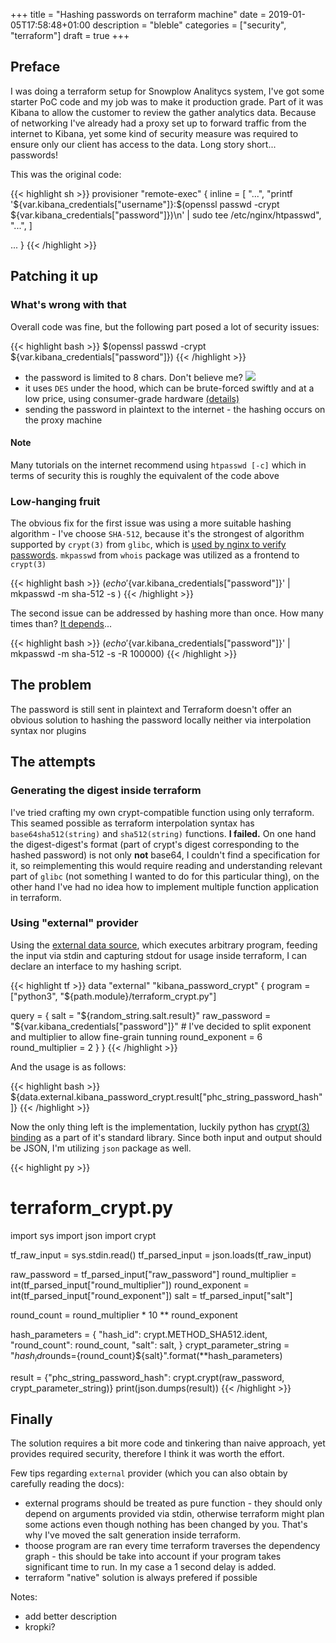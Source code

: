 +++
title = "Hashing passwords on terraform machine"
date = 2019-01-05T17:58:48+01:00
description = "bleble"
categories = ["security", "terraform"]
draft = true
+++

## Preface

I was doing a terraform setup for Snowplow Analitycs system, I've got some starter PoC code and my job was to make it production grade. Part of it was Kibana to allow the customer to review the gather analytics data. Because of networking I've already had a proxy set up to forward traffic from the internet to Kibana, yet some kind of security measure was required to ensure only our client has access to the data. Long story short... passwords!

This was the original code:

{{< highlight sh >}}
  provisioner "remote-exec" {
    inline = [
      "...",
      "printf '${var.kibana_credentials["username"]}:$(openssl passwd -crypt ${var.kibana_credentials["password"]})\n' | sudo tee /etc/nginx/htpasswd",
      "...",
    ]

  ...
}
{{< /highlight >}}

## Patching it up

### What's wrong with that

Overall code was fine, but the following part posed a lot of security issues:

{{< highlight bash >}}
$(openssl passwd -crypt ${var.kibana_credentials["password"]})
{{< /highlight >}}

- the password is limited to 8 chars. Don't believe me? ![](/ble.png)
- it uses `DES` under the hood, which can be brute-forced swiftly and at a low price, using consumer-grade hardware [(details)](https://en.wikipedia.org/wiki/Data_Encryption_Standard#Chronology)
- sending the password in plaintext to the internet - the hashing occurs on the proxy machine

#### Note

Many tutorials on the internet recommend using `htpasswd [-c]` which in terms of security this is roughly the equivalent of the code above

### Low-hanging fruit

The obvious fix for the first issue was using a more suitable hashing algorithm - I've choose `SHA-512`, because it's the strongest of algorithm supported by `crypt(3)` from `glibc`, which is [used by nginx to verify passwords](http://nginx.org/en/docs/http/ngx_http_auth_basic_module.html). `mkpasswd` from `whois` package was utilized as a frontend to `crypt(3)`

{{< highlight bash >}}
$(echo '${var.kibana_credentials["password"]}' | mkpasswd -m sha-512 -s )
{{< /highlight >}}

The second issue can be addressed by hashing more than once. How many times than? [It depends](https://security.stackexchange.com/questions/3959/recommended-of-iterations-when-using-pkbdf2-sha256/3993#3993)...

{{< highlight bash >}}
$(echo '${var.kibana_credentials["password"]}' | mkpasswd -m sha-512 -s -R 100000)
{{< /highlight >}}

## The problem

The password is still sent in plaintext and Terraform doesn't offer an obvious solution to hashing the password locally neither via interpolation syntax nor plugins

## The attempts

### Generating the digest inside terraform

I've tried crafting my own crypt-compatible function using only terraform. This seamed possible as terraform interpolation syntax has `base64sha512(string)` and `sha512(string)` functions. **I failed.** On one hand the digest-digest's format (part of crypt's digest corresponding to the hashed password) is not only **not** base64, I couldn't find a specification for it, so reimplementing this would require reading and understanding relevant part of `glibc` (not something I wanted to do for this particular thing), on the other hand I've had no idea how to implement multiple function application in terraform.

### Using "external" provider

Using the [external data source](https://www.terraform.io/docs/providers/external/data_source.html), which executes arbitrary program, feeding the input via stdin and capturing stdout for usage inside terraform, I can declare an interface to my hashing script.

{{< highlight tf >}}
data "external" "kibana_password_crypt" {
  program = ["python3", "${path.module}/terraform_crypt.py"]

  query = {
    salt         = "${random_string.salt.result}"
    raw_password = "${var.kibana_credentials["password"]}"
    # I've decided to split exponent and multiplier to allow fine-grain tunning
    round_exponent = 6
    round_multiplier = 2
  }
}
{{< /highlight >}}

And the usage is as follows:

{{< highlight bash >}}
${data.external.kibana_password_crypt.result["phc_string_password_hash"]}
{{< /highlight >}}

Now the only thing left is the implementation, luckily python has [crypt(3) binding](https://docs.python.org/3/library/crypt.html) as a part of it's standard library. Since both input and output should be JSON, I'm utilizing `json` package as well.

{{< highlight py >}}
# terraform_crypt.py
import sys
import json
import crypt

tf_raw_input = sys.stdin.read()
tf_parsed_input = json.loads(tf_raw_input)

raw_password = tf_parsed_input["raw_password"]
round_multiplier = int(tf_parsed_input["round_multiplier"])
round_exponent = int(tf_parsed_input["round_exponent"])
salt = tf_parsed_input["salt"]

round_count = round_multiplier * 10 ** round_exponent

hash_parameters = {
    "hash_id": crypt.METHOD_SHA512.ident,
    "round_count": round_count,
    "salt": salt,
}
crypt_parameter_string = "${hash_id}$rounds={round_count}${salt}".format(**hash_parameters)

result = {"phc_string_password_hash": crypt.crypt(raw_password, crypt_parameter_string)}
print(json.dumps(result))
{{< /highlight >}}

## Finally
The solution requires a bit more code and tinkering than naive approach, yet provides required security, therefore I think it was worth the effort.

Few tips regarding `external` provider (which you can also obtain by carefully reading the docs):

- external programs should be treated as pure function - they should only depend on arguments provided via stdin, otherwise terraform might plan some actions even though nothing has been changed by you. That's why I've moved the salt generation inside terraform.
- thoose program are ran every time terraform traverses the dependency graph - this should be take into account if your program takes significant time to run. In my case a 1 second delay is added.
- terraform "native" solution is always prefered if possible

Notes:
- add better description
- kropki?
